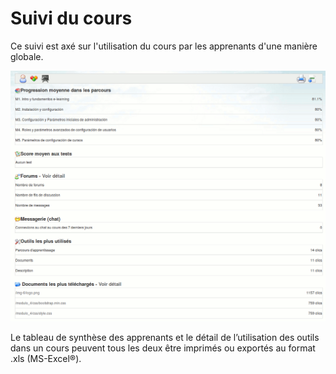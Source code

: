 # Suivi du cours

Ce suivi est axé sur l'utilisation du cours par les apprenants d'une manière globale.

![](../../.gitbook/assets/image142%20%281%29.png)

Le tableau de synthèse des apprenants et le détail de l’utilisation des outils dans un cours peuvent tous les deux être imprimés ou exportés au format .xls \(MS-Excel®\).

